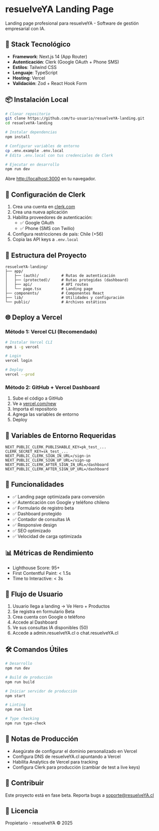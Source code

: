 # resuelveYA Landing Page

Landing page profesional para resuelveYA - Software de gestión empresarial con IA.

## 🚀 Stack Tecnológico

- **Framework**: Next.js 14 (App Router)
- **Autenticación**: Clerk (Google OAuth + Phone SMS)
- **Estilos**: Tailwind CSS
- **Lenguaje**: TypeScript
- **Hosting**: Vercel
- **Validación**: Zod + React Hook Form

## 📦 Instalación Local

```bash
# Clonar repositorio
git clone https://github.com/tu-usuario/resuelveYA-landing.git
cd resuelveYA-landing

# Instalar dependencias
npm install

# Configurar variables de entorno
cp .env.example .env.local
# Edita .env.local con tus credenciales de Clerk

# Ejecutar en desarrollo
npm run dev
```

Abre [http://localhost:3000](http://localhost:3000) en tu navegador.

## 🔐 Configuración de Clerk

1. Crea una cuenta en [clerk.com](https://clerk.com)
2. Crea una nueva aplicación
3. Habilita proveedores de autenticación:
   - ✅ Google OAuth
   - ✅ Phone (SMS con Twilio)
4. Configura restricciones de país: Chile (+56)
5. Copia las API keys a `.env.local`

## 📁 Estructura del Proyecto

```
resuelveYA-landing/
├── app/
│   ├── (auth)/          # Rutas de autenticación
│   ├── (protected)/     # Rutas protegidas (dashboard)
│   ├── api/             # API routes
│   └── page.tsx         # Landing page
├── components/          # Componentes React
├── lib/                 # Utilidades y configuración
└── public/              # Archivos estáticos
```

## 🌐 Deploy a Vercel

### Método 1: Vercel CLI (Recomendado)

```bash
# Instalar Vercel CLI
npm i -g vercel

# Login
vercel login

# Deploy
vercel --prod
```

### Método 2: GitHub + Vercel Dashboard

1. Sube el código a GitHub
2. Ve a [vercel.com/new](https://vercel.com/new)
3. Importa el repositorio
4. Agrega las variables de entorno
5. Deploy

## 🔧 Variables de Entorno Requeridas

```env
NEXT_PUBLIC_CLERK_PUBLISHABLE_KEY=pk_test_...
CLERK_SECRET_KEY=sk_test_...
NEXT_PUBLIC_CLERK_SIGN_IN_URL=/sign-in
NEXT_PUBLIC_CLERK_SIGN_UP_URL=/sign-up
NEXT_PUBLIC_CLERK_AFTER_SIGN_IN_URL=/dashboard
NEXT_PUBLIC_CLERK_AFTER_SIGN_UP_URL=/dashboard
```

## 🎯 Funcionalidades

- ✅ Landing page optimizada para conversión
- ✅ Autenticación con Google y teléfono chileno
- ✅ Formulario de registro beta
- ✅ Dashboard protegido
- ✅ Contador de consultas IA
- ✅ Responsive design
- ✅ SEO optimizado
- ✅ Velocidad de carga optimizada

## 📊 Métricas de Rendimiento

- Lighthouse Score: 95+
- First Contentful Paint: < 1.5s
- Time to Interactive: < 3s

## 🔄 Flujo de Usuario

1. Usuario llega a landing → Ve Hero + Productos
2. Se registra en formulario Beta
3. Crea cuenta con Google o teléfono
4. Accede al Dashboard
5. Ve sus consultas IA disponibles (50)
6. Accede a admin.resuelveYA.cl o chat.resuelveYA.cl

## 🛠️ Comandos Útiles

```bash
# Desarrollo
npm run dev

# Build de producción
npm run build

# Iniciar servidor de producción
npm start

# Linting
npm run lint

# Type checking
npm run type-check
```

## 📝 Notas de Producción

- Asegúrate de configurar el dominio personalizado en Vercel
- Configura DNS de resuelveYA.cl apuntando a Vercel
- Habilita Analytics de Vercel para tracking
- Configura Clerk para producción (cambiar de test a live keys)

## 🤝 Contribuir

Este proyecto está en fase beta. Reporta bugs a soporte@resuelveYA.cl

## 📄 Licencia

Propietario - resuelveYA © 2025